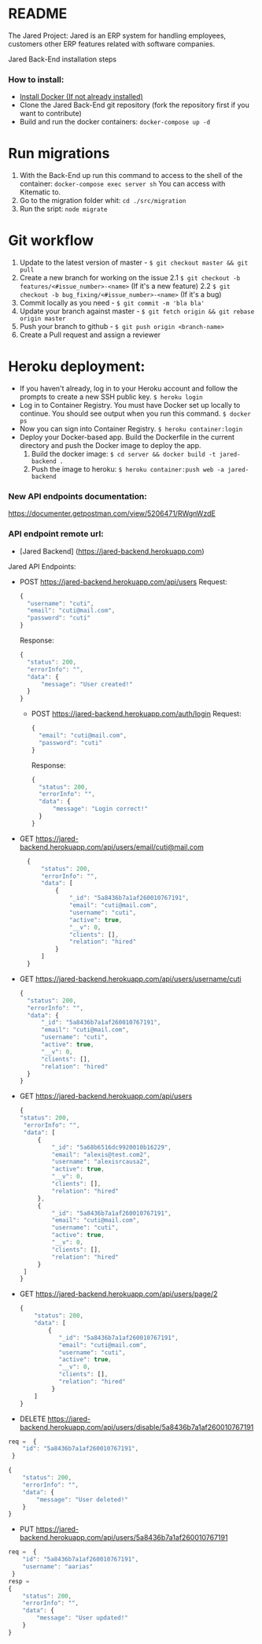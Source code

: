 # README #
The Jared Project:
Jared is an ERP system for handling employees, customers other ERP features related with software companies.

Jared Back-End installation steps

### How to install: ###
* [Install Docker (If not already installed)](https://www.docker.com/get-started)
* Clone the Jared Back-End git repository (fork the repository first if you want to contribute)
* Build and run the docker containers: 
  `docker-compose up -d`

# Run migrations #
1. With the Back-End up run this command to access to the shell of the container:
   `docker-compose exec server sh`
   You can access with Kitematic to.
2. Go to the migration folder whit: 
   `cd ./src/migration`
3. Run the sript: 
   `node migrate`
   
# Git workflow #
1. Update to the latest version of master - `$ git checkout master && git pull`
2. Create a new branch for working on the issue
  2.1 `$ git checkout -b features/<#issue_number>-<name>` (If it's a new feature)
  2.2 `$ git checkout -b bug_fixing/<#issue_number>-<name>` (If it's a bug)
3. Commit locally as you need - `$ git commit -m 'bla bla'`
4. Update your branch against master - `$ git fetch origin && git rebase origin master`
5. Push your branch to github - `$ git push origin <branch-name>`
6. Create a Pull request and assign a reviewer

# Heroku deployment:
* If you haven't already, log in to your Heroku account and follow the prompts to create a new SSH public key.
  `$ heroku login`
* Log in to Container Registry. You must have Docker set up locally to continue. You should see output when you run this command.
  `$ docker ps`
* Now you can sign into Container Registry.
  `$ heroku container:login`
* Deploy your Docker-based app. Build the Dockerfile in the current directory and push the Docker image to deploy the app.
   1. Build the docker image: `$ cd server && docker build -t jared-backend .`
   2. Push the image to heroku: `$ heroku container:push web -a jared-backend`


### New API endpoints documentation:

https://documenter.getpostman.com/view/5206471/RWgnWzdE

### API endpoint remote url:

- [Jared Backend] (https://jared-backend.herokuapp.com)

Jared API Endpoints:
* POST https://jared-backend.herokuapp.com/api/users
  Request:
  ```javascript
  {
    "username": "cuti",
    "email": "cuti@mail.com",
    "password": "cuti"
  }
  ```
  Response:
  ```javascript
  {
    "status": 200,
    "errorInfo": "",
    "data": {
        "message": "User created!"
    }
  }
  ```
  * POST https://jared-backend.herokuapp.com/auth/login
    Request:
    ```javascript
    {
      "email": "cuti@mail.com",
      "password": "cuti"
    }
    ```
    Response:
    ```javascript
    {
      "status": 200,
      "errorInfo": "",
      "data": {
          "message": "Login correct!"
      }
    }
    ```
* GET https://jared-backend.herokuapp.com/api/users/email/cuti@mail.com
  ```javascript
    {
        "status": 200,
        "errorInfo": "",
        "data": [
            {
                "_id": "5a8436b7a1af260010767191",
                "email": "cuti@mail.com",
                "username": "cuti",
                "active": true,
                "__v": 0,
                "clients": [],
                "relation": "hired"
            }
        ]
    }
  ```
* GET https://jared-backend.herokuapp.com/api/users/username/cuti
    ```javascript
    {
      "status": 200,
      "errorInfo": "",
      "data": {
          "_id": "5a8436b7a1af260010767191",
          "email": "cuti@mail.com",
          "username": "cuti",
          "active": true,
          "__v": 0,
          "clients": [],
          "relation": "hired"
      }
    }
    ```
* GET https://jared-backend.herokuapp.com/api/users
    ```javascript
    {
    "status": 200,
     "errorInfo": "",
     "data": [
         {
             "_id": "5a68b6516dc9920010b16229",
             "email": "alexis@test.com2",
             "username": "alexisrcausa2",
             "active": true,
             "__v": 0,
             "clients": [],
             "relation": "hired"
         },
         {
             "_id": "5a8436b7a1af260010767191",
             "email": "cuti@mail.com",
             "username": "cuti",
             "active": true,
             "__v": 0,
             "clients": [],
             "relation": "hired"
         }
     ]
    }
    ```
* GET https://jared-backend.herokuapp.com/api/users/page/2
    ```javascript
    {
        "status": 200,
        "data": [
            {
               "_id": "5a8436b7a1af260010767191",
               "email": "cuti@mail.com",
               "username": "cuti",
               "active": true,
               "__v": 0,
               "clients": [],
               "relation": "hired"
             }
        ]
    }
    ```
* DELETE https://jared-backend.herokuapp.com/api/users/disable/5a8436b7a1af260010767191
```javascript
req =  {
	"id": "5a8436b7a1af260010767191",
 }

{
    "status": 200,
    "errorInfo": "",
    "data": {
        "message": "User deleted!"
    }
}
```
* PUT https://jared-backend.herokuapp.com/api/users/5a8436b7a1af260010767191
```javascript
req =  {
	"id": "5a8436b7a1af260010767191",
    "username": "aarias"
 }
resp =
{
    "status": 200,
    "errorInfo": "",
    "data": {
        "message": "User updated!"
    }
}
```
